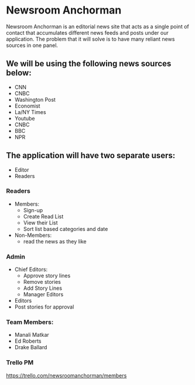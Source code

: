 # Newsroom Anchorman


Newsroom Anchorman is an editorial news site that acts as a single point of contact that accumulates different news feeds and posts under our application. The problem that it will solve is to have many reliant news sources in one panel.

## We will be using the following news sources below:
  - CNN
  - CNBC
  - Washington Post
  - Economist
  - La/NY Times
  - Youtube
  - CNBC
  - BBC
  - NPR


## The application will have two separate users:
  - Editor
  - Readers


### Readers

 - Members:
    - Sign-up
    - Create Read List
     -  View their List
    -  Sort list based categories and date
-  Non-Members:
    - read the news as they like

### Admin
- Chief Editors:
    -   Approve story lines
    -   Remove stories
    -   Add Story Lines
    -   Manager Editors
- Editors
-   Post stories for approval



### Team Members:
- Manali Matkar
- Ed Roberts
- Drake Ballard

### Trello PM
https://trello.com/newsroomanchorman/members
